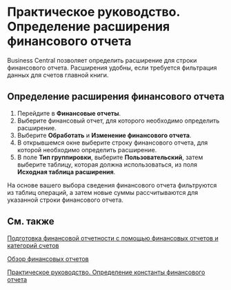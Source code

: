 # Практическое руководство. Определение расширения финансового отчета						 

Business Central позволяет определить расширение для строки финансового отчета. Расширения удобны, если требуется фильтрация данных для счетов главной книги.

 

## Определение расширения финансового отчета

 

1. Перейдите в **Финансовые отчеты**.
2. Выберите финансовый отчет, для которого необходимо определить расширение.
3. Выберите **Обработать** и **Изменение финансового отчета**.
4. В открывшемся окне  выберите строку финансового отчета, для которой необходимо определить расширение.
5. В поле **Тип группировки**, выберите **Пользовательский**, затем выберите таблицу, которая должна использоваться, из поля **Исходная таблица расширения**.

 

На основе вашего выбора сведения финансового отчета фильтруются из таблиц операций, а затем новые суммы рассчитываются для указанной строки финансового отчета.

 

## См. также

[Подготовка финансовой отчетности с помощью финансовых отчетов и категорий счетов](https://docs.microsoft.com/ru-ru/dynamics365/business-central/bi-how-work-account-schedule)

[Обзор финансовых отчетов](https://github.com/DianaMalina/dynamics365smb-docs/blob/live/business-central/LocalFunctionality/Russia/account-schedules-overview.md)

[Практическое руководство. Определение константы финансового отчета](https://github.com/DianaMalina/dynamics365smb-docs/blob/live/business-central/LocalFunctionality/Russia/how-to-define-an-account-schedule-constant.md)
